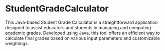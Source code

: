 # StudentGradeCalculator
This Java-based Student Grade Calculator is a straightforward application designed to assist educators and students in managing and computing academic grades. Developed using Java, this tool offers an efficient way to calculate final grades based on various input parameters and customizable weightings. 
